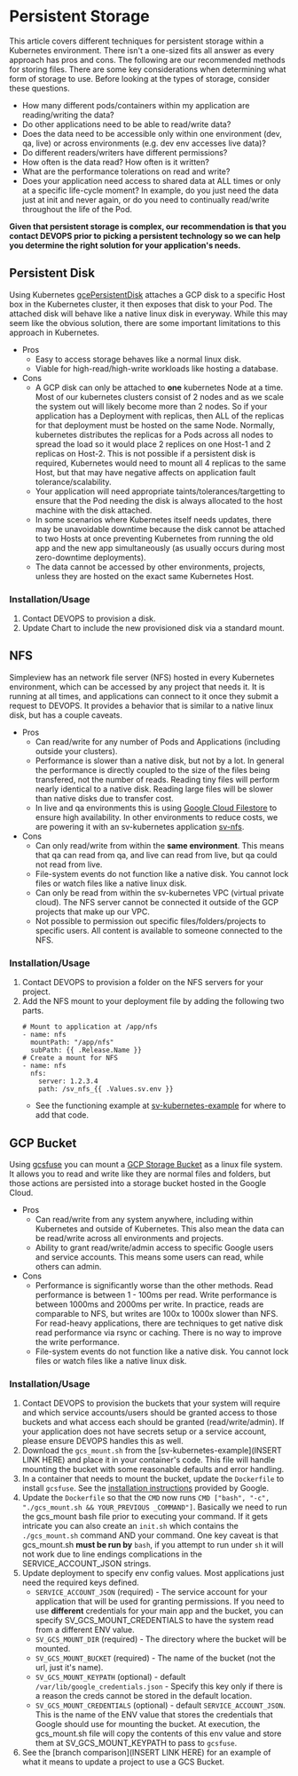# Persistent Storage

This article covers different techniques for persistent storage within a Kubernetes environment. There isn't a one-sized fits all answer as every approach has pros and cons. The following are our recommended methods for storing files. There are some key considerations when determining what form of storage to use. Before looking at the types of storage, consider these questions.

* How many different pods/containers within my application are reading/writing the data?
* Do other applications need to be able to read/write data?
* Does the data need to be accessible only within one environment (dev, qa, live) or across environments (e.g. dev env accesses live data)?
* Do different readers/writers have different permissions?
* How often is the data read? How often is it written?
* What are the performance tolerations on read and write?
* Does your application need access to shared data at ALL times or only at a specific life-cycle moment? In example, do you just need the data just at init and never again, or do you need to continually read/write throughout the life of the Pod.

**Given that persistent storage is complex, our recommendation is that you contact DEVOPS prior to picking a persistent technology so we can help you determine the right solution for your application's needs.**

## Persistent Disk

Using Kubernetes [gcePersistentDisk](https://kubernetes.io/docs/concepts/storage/volumes/#gcepersistentdisk) attaches a GCP disk to a specific Host box in the Kubernetes cluster, it then exposes that disk to your Pod. The attached disk will behave like a native linux disk in everyway. While this may seem like the obvious solution, there are some important limitations to this approach in Kubernetes.

* Pros
    *  Easy to access storage behaves like a normal linux disk.
    *  Viable for high-read/high-write workloads like hosting a database.
* Cons
    * A GCP disk can only be attached to **one** kubernetes Node at a time. Most of our kubernetes clusters consist of 2 nodes and as we scale the system out will likely become more than 2 nodes. So if your application has a Deployment with replicas, then ALL of the replicas for that deployment must be hosted on the same Node. Normally, kubernetes distributes the replicas for a Pods across all nodes to spread the load so it would place 2 replices on one Host-1 and 2 replicas on Host-2. This is not possible if a persistent disk is required, Kubernetes would need to mount all 4 replicas to the same Host, but that may have negative affects on application fault tolerance/scalability.
    * Your application will need appropriate taints/tolerances/targetting to ensure that the Pod needing the disk is always allocated to the host machine with the disk attached.
    * In some scenarios where Kubernetes itself needs updates, there may be unavoidable downtime because the disk cannot be attached to two Hosts at once preventing Kubernetes from running the old app and the new app simultaneously (as usually occurs during most zero-downtime deployments).
    * The data cannot be accessed by other environments, projects, unless they are hosted on the exact same Kubernetes Host.

### Installation/Usage

1. Contact DEVOPS to provision a disk.
2. Update Chart to include the new provisioned disk via a standard mount.

## NFS

Simpleview has an network file server (NFS) hosted in every Kubernetes environment, which can be accessed by any project that needs it. It is running at all times, and applications can connect to it once they submit a request to DEVOPS. It provides a behavior that is similar to a native linux disk, but has a couple caveats.

* Pros
    * Can read/write for any number of Pods and Applications (including outside your clusters).
    * Performance is slower than a native disk, but not by a lot. In general the performance is directly coupled to the size of the files being transfered, not the number of reads. Reading tiny files will perform nearly identical to a native disk. Reading large files will be slower than native disks due to transfer cost.
    * In live and qa environments this is using [Google Cloud Filestore](https://cloud.google.com/filestore) to ensure high availability. In other environments to reduce costs, we are powering it with an sv-kubernetes application [sv-nfs](https://github.com/simpleviewinc/sv-nfs).
* Cons
    * Can only read/write from within the **same environment**. This means that qa can read from qa, and live can read from live, but qa could not read from live.
    * File-system events do not function like a native disk. You cannot lock files or watch files like a native linux disk.
    * Can only be read from within the sv-kubernetes VPC (virtual private cloud). The NFS server cannot be connected it outside of the GCP projects that make up our VPC.
    * Not possible to permission out specific files/folders/projects to specific users. All content is available to someone connected to the NFS.

### Installation/Usage

1. Contact DEVOPS to provision a folder on the NFS servers for your project.
2. Add the NFS mount to your deployment file by adding the following two parts.
    ```
    # Mount to application at /app/nfs
    - name: nfs
      mountPath: "/app/nfs"
      subPath: {{ .Release.Name }}
    # Create a mount for NFS
    - name: nfs
      nfs:
        server: 1.2.3.4
        path: /sv_nfs_{{ .Values.sv.env }}
    ```
    * See the functioning example at [sv-kubernetes-example](https://github.com/simpleviewinc/sv-kubernetes-example) for where to add that code.

## GCP Bucket

Using [gcsfuse](https://cloud.google.com/storage/docs/gcs-fuse) you can mount a [GCP Storage Bucket](https://cloud.google.com/storage/docs) as a linux file system. It allows you to read and write like they are normal files and folders, but those actions are persisted into a storage bucket hosted in the Google Cloud.

* Pros
    * Can read/write from any system anywhere, including within Kubernetes and outside of Kubernetes. This also mean the data can be read/write across all environments and projects.
    * Ability to grant read/write/admin access to specific Google users and service accounts. This means some users can read, while others can admin.
* Cons
    * Performance is significantly worse than the other methods. Read performance is between 1 - 100ms per read. Write performance is between 1000ms and 2000ms per write. In practice, reads are comparable to NFS, but writes are 100x to 1000x slower than NFS. For read-heavy applications, there are techniques to get native disk read performance via rsync or caching. There is no way to improve the write performance.
    * File-system events do not function like a native disk. You cannot lock files or watch files like a native linux disk.

### Installation/Usage

1. Contact DEVOPS to provision the buckets that your system will require and which service accounts/users should be granted access to those buckets and what access each should be granted (read/write/admin). If your application does not have secrets setup or a service account, please ensure DEVOPS handles this as well.
1. Download the `gcs_mount.sh` from the [sv-kubernetes-example](INSERT LINK HERE) and place it in your container's code. This file will handle mounting the bucket with some reasonable defaults and error handling.
1. In a container that needs to mount the bucket, update the `Dockerfile` to install `gcsfuse`. See the [installation instructions](https://github.com/GoogleCloudPlatform/gcsfuse/blob/master/docs/installing.md) provided by Google.
1. Update the `Dockerfile` so that the `CMD` now runs `CMD ["bash", "-c", "./gcs_mount.sh && YOUR_PREVIOUS _COMMAND"]`. Basically we need to run the gcs_mount bash file prior to executing your command. If it gets intricate you can also create an `init.sh` which contains the `./gcs_mount.sh` command AND your command. One key caveat is that gcs_mount.sh **must be run by** `bash`, if you attempt to run under `sh` it will not work due to line endings complications in the SERVICE_ACCOUNT_JSON strings.
1. Update deployment to specify env config values. Most applications just need the required keys defined.
    * `SERVICE_ACCOUNT_JSON` (required) - The service account for your application that will be used for granting permissions. If you need to use **different** credentials for your main app and the bucket, you can specify SV_GCS_MOUNT_CREDENTIALS to have the system read from a different ENV value.
    * `SV_GCS_MOUNT_DIR` (required) - The directory where the bucket will be mounted.
    * `SV_GCS_MOUNT_BUCKET` (required) - The name of the bucket (not the url, just it's name).
    * `SV_GCS_MOUNT_KEYPATH` (optional) - default `/var/lib/google_credentials.json` - Specify this key only if there is a reason the creds cannot be stored in the default location.
    * `SV_GCS_MOUNT_CREDENTIALS` (optional) - default `SERVICE_ACCOUNT_JSON`. This is the name of the ENV value that stores the credentials that Google should use for mounting the bucket. At execution, the gcs_mount.sh file will copy the contents of this env value and store them at SV_GCS_MOUNT_KEYPATH to pass to `gcsfuse`.
1. See the [branch comparison](INSERT LINK HERE) for an example of what it means to update a project to use a GCS Bucket.